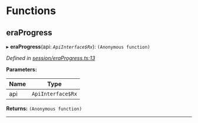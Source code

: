 

# Functions

<a id="eraprogress"></a>

##  eraProgress

▸ **eraProgress**(api: *`ApiInterface$Rx`*): `(Anonymous function)`

*Defined in [session/eraProgress.ts:13](https://github.com/polkadot-js/api/blob/5533b1b/packages/api-derive/src/session/eraProgress.ts#L13)*

**Parameters:**

| Name | Type |
| ------ | ------ |
| api | `ApiInterface$Rx` |

**Returns:** `(Anonymous function)`

___

